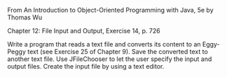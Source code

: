 From An Introduction to Object-Oriented Programming with Java, 5e by Thomas Wu

Chapter 12: File Input and Output, Exercise 14, p. 726

Write a program that reads a text file and converts its content to an Eggy-Peggy text (see Exercise 25 of Chapter 9). Save the converted text to another text file. Use JFileChooser to let the user specify the input and output files. Create the input file by using a text editor.
